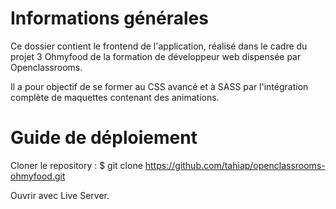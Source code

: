 # Informations générales

Ce dossier contient le frontend de l'application, réalisé dans le cadre du projet 3 Ohmyfood de la formation de développeur web dispensée par Openclassrooms.

Il a pour objectif de se former au CSS avancé et à SASS par l'intégration complète de maquettes contenant des animations.

# Guide de déploiement

Cloner le repository :
$ git clone https://github.com/tahiap/openclassrooms-ohmyfood.git

Ouvrir avec Live Server.
